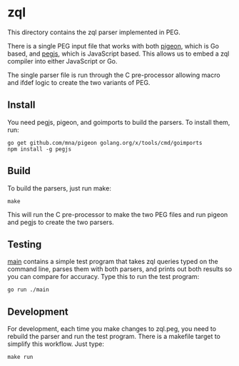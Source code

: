 # zql

This directory contains the zql parser implemented in PEG.

There is a single PEG input file that works with both
[pigeon](https://github.com/mna/pigeon), which is Go based, and
[pegjs](https://pegjs.org/), which is JavaScript based.  This allows us
to embed a zql compiler into either JavaScript or Go.

The single parser file is run through the C pre-processor allowing
macro and ifdef logic to create the two variants of PEG.

## Install

You need pegjs, pigeon, and goimports to build the parsers.  To install
them, run:

```
go get github.com/mna/pigeon golang.org/x/tools/cmd/goimports
npm install -g pegjs
```

## Build

To build the parsers, just run make:

`make`

This will run the C pre-processor to make the two PEG files and run
pigeon and pegjs to create the two parsers.

## Testing

[main](main) contains a simple test program that takes zql queries typed
on the command line, parses them with both parsers, and prints out both
results so you can compare for accuracy.  Type this to run the test
program:

`go run ./main`

## Development

For development, each time you make changes to zql.peg, you need to
rebuild the parser and run the test program.  There is a makefile target
to simplify this workflow.  Just type:

`make run`
